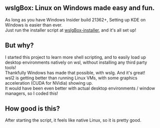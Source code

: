 ## wslgBox: Linux on Windows made easy and fun.

As long as you have Windows Insider build 21362+, Setting up KDE on Windows is easier than ever.  
Just run the installer script at [wslgBox-installer](https://github.com/creamy-dev/wslgBox-installer), and it's all set up!  

## But why?

I started this project to learn more shell scripting, and to easily load up desktop environments natively on wsl, without installing any third party tools!  
Thankfully Windows has made that possible, with wslg. And it's great!  
wsl2 is getting better than running Linux VMs, with some graphics acceleration (CUDA for NVidia) showing up.  
It would have been even better with actual desktop environments / window managers, so I coded this!

## How good is this?

After starting the script, it feels like native Linux, so it is pretty good.
